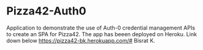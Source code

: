 # Pizza42-Auth0
Application to demonstrate the use of Auth-0 credential management APIs to create an SPA for Pizza42. 
The app has beeen deployed on Heroku. Link down below
https://pizza42-bk.herokuapp.com/#
Bisrat K.
